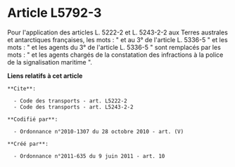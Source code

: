 # Article L5792-3

Pour l'application des articles L. 5222-2 et L. 5243-2-2 aux Terres australes et antarctiques françaises, les mots : " et au
3° de l'article L. 5336-5 " et les mots : " et les agents du 3° de l'article L. 5336-5 " sont remplacés par les mots : " et
les agents chargés de la constatation des infractions à la police de la signalisation maritime ".

**Liens relatifs à cet article**

	**Cite**:

	  - Code des transports - art. L5222-2
	  - Code des transports - art. L5243-2-2

	**Codifié par**:

	  - Ordonnance n°2010-1307 du 28 octobre 2010 - art. (V)

	**Créé par**:

	  - Ordonnance n°2011-635 du 9 juin 2011 - art. 10
